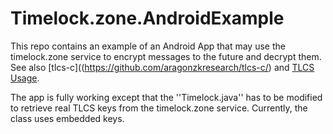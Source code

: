 # Timelock.zone.AndroidExample
This repo contains an example of an Android App that may use the timelock.zone service to encrypt messages to the future and decrypt them.
See also [tlcs-c]((https://github.com/aragonzkresearch/tlcs-c/) and [TLCS Usage]((https://github.com/aragonzkresearch/tlcs-c/blob/main/examples/howtoencrypt.md)).

The app is fully working except that the ''Timelock.java'' has to be modified to retrieve real TLCS keys from the timelock.zone service. Currently, the class uses embedded keys.
